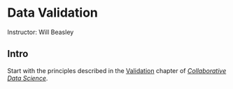 Data Validation
==============

Instructor: Will Beasley

Intro
--------------------------------

Start with the principles described in the [Validation](https://ouhscbbmc.github.io/data-science-practices-1/validation.html) chapter of [*Collaborative Data Science*](https://ouhscbbmc.github.io/data-science-practices-1).
